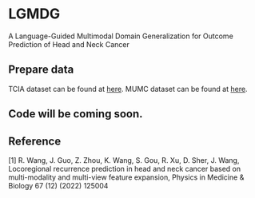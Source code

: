 # LGMDG
A Language-Guided Multimodal Domain Generalization for Outcome Prediction of Head and Neck Cancer

## Prepare data
TCIA dataset can be found at [here](https://www.cancerimagingarchive.net). 
MUMC dataset can be found at [here](https://www.cancerimagingarchive.net/collection/head-neck-radiomics-hn1/). 

## Code will be coming soon.

## Reference
[1] R. Wang, J. Guo, Z. Zhou, K. Wang, S. Gou, R. Xu, D. Sher, J. Wang, Locoregional recurrence prediction in head and neck cancer based on multi-modality and multi-view feature expansion, Physics in Medicine & Biology 67 (12) (2022) 125004
